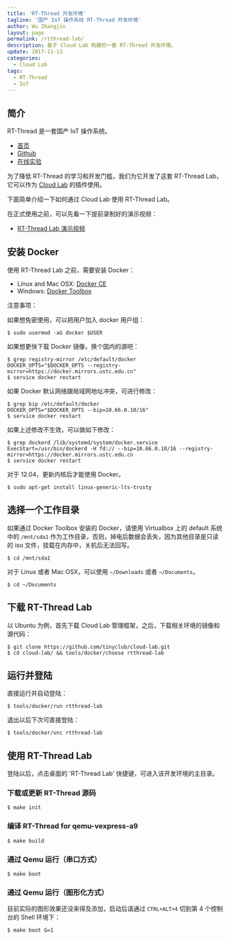 ```yaml
---
title: 'RT-Thread 开发环境'
tagline: '国产 IoT 操作系统 RT-Thread 开发环境'
author: Wu Zhangjin
layout: page
permalink: /rtthread-lab/
description: 基于 Cloud Lab 构建的一套 RT-Thread 开发环境。
update: 2017-11-13
categories:
  - Cloud Lab
tags:
  - RT-Thread
  - IoT
---
```


## 简介

RT-Thread 是一套国产 IoT 操作系统。

* [首页](http://www.rt-thread.org/)
* [Github](https://github.com/rt-thread/)
* [在线实验](http://tinylab.cloud:6080/labs/)

为了降低 RT-Thread 的学习和开发门槛，我们为它开发了这套 RT-Thread Lab，它可以作为 [Cloud Lab](http://tinylab.org/cloud-lab) 的插件使用。

下面简单介绍一下如何通过 Cloud Lab 使用 RT-Thread Lab。

在正式使用之前，可以先看一下提前录制好的演示视频：

* [RT-Thread Lab 演示视频](http://showterm.io/3b7829850b0417690ad41)

## 安装 Docker

使用 RT-Thread Lab 之前，需要安装 Docker：

* Linux and Mac OSX: [Docker CE](https://store.docker.com/search?type=edition&offering=community)
* Windows: [Docker Toolbox](https://www.docker.com/docker-toolbox)

注意事项：

如果想免密使用，可以把用户加入 docker 用户组：

    $ sudo usermod -aG docker $USER

如果想更快下载 Docker 镜像，换个国内的源吧：

    $ grep registry-mirror /etc/default/docker
    DOCKER_OPTS="$DOCKER_OPTS --registry-mirror=https://docker.mirrors.ustc.edu.cn"
    $ service docker restart

如果 Docker 默认网络跟局域网地址冲突，可进行修改：

    $ grep bip /etc/default/docker
    DOCKER_OPTS="$DOCKER_OPTS --bip=10.66.0.10/16"
    $ service docker restart

如果上述修改不生效，可以做如下修改：

    $ grep dockerd /lib/systemd/system/docker.service
    ExecStart=/usr/bin/dockerd -H fd:// --bip=10.66.0.10/16 --registry-mirror=https://docker.mirrors.ustc.edu.cn
    $ service docker restart

对于 12.04，更新内核后才能使用 Docker。

    $ sudo apt-get install linux-generic-lts-trusty

## 选择一个工作目录

如果通过 Docker Toolbox 安装的 Docker，请使用 Virtualbox 上的 default 系统中的 `/mnt/sda1` 作为工作目录，否则，掉电后数据会丢失，因为其他目录是只读的 iso 文件，挂载在内存中，关机后无法回写。

    $ cd /mnt/sda1

对于 Linux 或者 Mac OSX，可以使用 `~/Downloads` 或者 `~/Documents`。

    $ cd ~/Documents

## 下载 RT-Thread Lab

以 Ubuntu 为例，首先下载 Cloud Lab 管理框架，之后，下载相关环境的镜像和源代码：

    $ git clone https://github.com/tinyclub/cloud-lab.git
    $ cd cloud-lab/ && tools/docker/choose rtthread-lab

## 运行并登陆

直接运行并自动登陆：

    $ tools/docker/run rtthread-lab

退出以后下次可直接登陆：

    $ tools/docker/vnc rtthread-lab

## 使用 RT-Thread Lab

登陆以后，点击桌面的 'RT-Thread Lab' 快捷键，可进入该开发环境的主目录。

### 下载或更新 RT-Thread 源码

    $ make init

### 编译 RT-Thread for qemu-vexpress-a9

    $ make build

### 通过 Qemu 运行（串口方式）

    $ make boot

### 通过 Qemu 运行（图形化方式）

目前实际的图形效果还没来得及添加，启动后请通过 `CTRL+ALT+4` 切到第 4 个控制台的 Shell 环境下：

    $ make boot G=1
